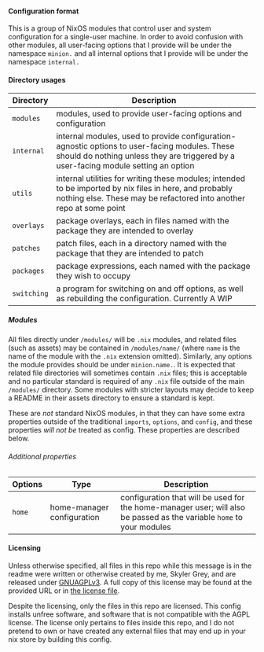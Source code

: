 #### Configuration format

This is a group of NixOS modules that control user and system configuration for
a single-user machine. In order to avoid confusion with other modules, all
user-facing options that I provide will be under the namespace `minion.` and all
internal options that I provide will be under the namespace `internal.`

#### Directory usages

| Directory   | Description                                                                                                                                                                          |
| ----------- | ------------------------------------------------------------------------------------------------------------------------------------------------------------------------------------ |
| `modules`   | modules, used to provide user-facing options and configuration                                                                                                                       |
| `internal`  | internal modules, used to provide configuration-agnostic options to user-facing modules. These should do nothing unless they are triggered by a user-facing module setting an option |
| `utils`     | internal utilities for writing these modules; intended to be imported by nix files in here, and probably nothing else. These may be refactored into another repo at some point       |
| `overlays`  | package overlays, each in files named with the package they are intended to overlay                                                                                                  |
| `patches`   | patch files, each in a directory named with the package that they are intended to patch                                                                                              |
| `packages`  | package expressions, each named with the package they wish to occupy                                                                                                                 |
| `switching` | a program for switching on and off options, as well as rebuilding the configuration. Currently A WIP                                                                                 |

##### Modules

All files directly under `/modules/` will be `.nix` modules, and related files
(such as assets) may be contained in `/modules/name/` (where `name` is the name
of the module with the `.nix` extension omitted). Similarly, any options the
module provides should be under `minion.name.`. It is expected that related file
directories will sometimes contain `.nix` files; this is acceptable and no
particular standard is required of any `.nix` file outside of the main `/modules/`
directory. Some modules with stricter layouts may decide to keep a README in
their assets directory to ensure a standard is kept.

These are _not_ standard NixOS modules, in that they can have some extra
properties outside of the traditional `imports`, `options`, and `config`, and
these properties _will not be_ treated as config. These properties are described
below.

###### Additional properties

| Options | Type                       | Description                                                                                                           |
| ------- | -------------------------- | --------------------------------------------------------------------------------------------------------------------- |
| `home`  | home-manager configuration | configuration that will be used for the home-manager user; will also be passed as the variable `home` to your modules |

#### Licensing
Unless otherwise specified, all files in this repo while this message is in the
readme were written or otherwise created by me, Skyler Grey, and are released
under [GNUAGPLv3](https://www.gnu.org/licenses/agpl-3.0.html). A full copy of
this license may be found at the provided URL or in [the license
file](./LICENSE).

Despite the licensing, only the files in this repo are licensed. This config
installs unfree software, and software that is not compatible with the AGPL
license. The license only pertains to files inside this repo, and I do not
pretend to own or have created any external files that may end up in your nix
store by building this config.

